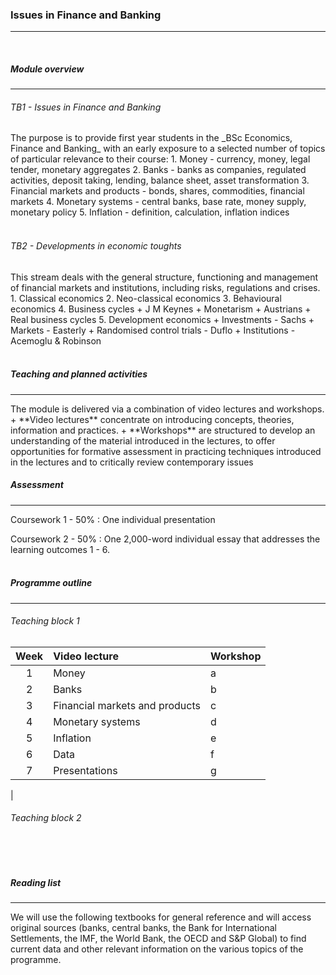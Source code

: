 <h3>Issues in Finance and Banking</h3>
<hr>
<br>

<h5>Module overview</h5>
<hr>

<h6>TB1 - Issues in Finance and Banking</h6>
The purpose is to provide first year students in the _BSc Economics, Finance and Banking_ with an early exposure to a selected number of topics of particular relevance to their course:
  1. Money - currency, money, legal tender, monetary aggregates
  2. Banks - banks as companies, regulated activities, deposit taking, lending, balance sheet, asset transformation
  3. Financial markets and products - bonds, shares, commodities, financial markets
  4. Monetary systems - central banks, base rate, money supply, monetary policy
  5. Inflation - definition, calculation, inflation indices
<br><br>

<h6>TB2 - Developments in economic toughts</h6>
This stream deals with the general structure, functioning and management of financial markets and institutions, including risks, regulations and crises.
1. Classical economics
2. Neo-classical economics
3. Behavioural economics
4. Business cycles
  + J M Keynes
  + Monetarism
  + Austrians
  + Real business cycles
5. Development economics
  + Investments - Sachs
  + Markets - Easterly
  + Randomised control trials - Duflo
  + Institutions - Acemoglu & Robinson
<br><br>


<h5>Teaching and planned activities</h5>
<hr>
The module is delivered via a combination of video lectures and workshops.
<br>
+ **Video lectures** concentrate on introducing concepts, theories, information and practices.
+ **Workshops** are structured to develop an understanding of the material introduced in the lectures, to offer opportunities for formative assessment in practicing techniques introduced in the lectures and to critically review contemporary issues

<h5>Assessment</h5>
<hr>
Coursework 1 - 50%
: One individual presentation

Coursework 2 - 50%
: One 2,000-word individual essay that addresses the learning outcomes 1 - 6.
<br><br>

<h5>Programme outline</h5>
<hr>

<h6>Teaching block 1</h6>
  
| Week | Video lecture                   | Workshop     |  
|:----:|:--------------------------------|:-------------| 
| 1    | Money                           |   a|
| 2    | Banks                           |  b|
| 3    | Financial markets and products  |  c|
| 4    | Monetary systems                |  d|
| 5    | Inflation                       |  e|
| 6    | Data                            |  f|
| 7    | Presentations                   |  g|
|
<br>

<h6>Teaching block 2</h6>


<br><br>

<h5>Reading list</h5>
<hr>
We will use the following textbooks for general reference and will access original sources (banks, central banks, the Bank for International Settlements, the IMF, the World Bank, the OECD and S&P Global) to find current data and other relevant information on the various topics of the programme.


